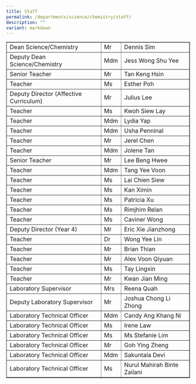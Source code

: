 ```yaml
---
title: Staff
permalink: /departments/science/chemistry/staff/
description: ""
variant: markdown
---
```

<table width="727" border="1">
<tbody>
<tr>
<td>Dean Science/Chemistry</td>
<td>Mr</td>
<td>Dennis Sim</td>
</tr>
<tr>
<td>Deputy Dean Science/Chemistry</td>
<td>Mdm</td>
<td>Jess Wong Shu Yee</td>
</tr>
<tr>
<td>Senior Teacher</td>
<td>Mr</td>
<td>Tan Keng Hsin</td>
</tr>
<tr>
<td>Teacher</td>
<td>Ms</td>
<td>Esther Poh</td>
</tr>
<tr>
<td>Deputy Director (Affective Curriculum)</td>
<td>Mr</td>
<td>Julius Lee</td>
</tr>
<tr>
<td>Teacher</td>
<td>Ms</td>
<td>Kwoh Siew Lay</td>
</tr>
<tr>
<td>Teacher</td>
<td>Mdm</td>
<td>Lydia Yap</td>
</tr>
<tr>
<td>Teacher</td>
<td>Mdm</td>
<td>Usha Penninal</td>
</tr>
<tr>
<td>Teacher</td>
<td>Mr</td>
<td>Jerel Chen</td>
</tr>
<tr>
<td>Teacher</td>
<td>Mdm</td>
<td>Jolene Tan</td>
</tr>
<tr>
<td>Senior Teacher</td>
<td>Mr</td>
<td>Lee Beng Hwee</td>
</tr>
<tr>
<td>Teacher</td>
<td>Mdm</td>
<td>Tang Yee Voon</td>
</tr>
<tr>
<td>Teacher</td>
<td>Ms</td>
<td>Lai Chien Siew</td>
</tr>
<tr>
<td>Teacher</td>
<td>Ms</td>
<td>Kan Ximin</td>
</tr>
<tr>
<td>Teacher</td>
<td>Ms</td>
<td>Patricia Xu</td>
</tr>
<tr>
<td>Teacher</td>
<td>Ms</td>
<td>Rimjhim Relan</td>
</tr>
<tr>
<td>Teacher</td>
<td>Ms</td>
<td>Caviner Wong</td>
</tr>
<tr>
<td>Deputy Director (Year 4)</td>
<td>Mr</td>
<td>Eric Xie&nbsp;Jianzhong</td>
</tr>
<tr>
<td>Teacher</td>
<td>Dr</td>
<td>Wong Yee Lin</td>
</tr>
<tr>
<td>Teacher</td>
<td>Mr</td>
<td>Brian Thian</td>
</tr>
<tr>
<td>Teacher</td>
<td>Mr</td>
<td>Alex Voon Qiyuan</td>
</tr>
<tr>
<td>Teacher</td>
<td>Ms </td>
<td>Tay Lingxin</td>
</tr>
<tr>
<td>Teacher</td>
<td>Mr </td>
<td>Kwan Jian Ming</td>
</tr>
<tr>
<td>Laboratory Supervisor</td>
<td>Mrs</td>
<td>Reena Quah</td>
</tr>
<tr>
<td>Deputy Laboratory Supervisor</td>
<td>Mr</td>
<td>Joshua Chong Li Zhong</td>
</tr>
<tr>
<td>Laboratory Technical Officer</td>
<td>Mdm</td>
<td>Candy Ang Khang Ni</td>
</tr>
<tr>
<td>Laboratory Technical Officer</td>
<td>Ms</td>
<td>Irene Law</td>
</tr>
<tr>
<td>Laboratory Technical Officer</td>
<td>Ms</td>
<td>Ms Stefanie Lim</td>
</tr>
<tr>
<td>Laboratory Technical Officer</td>
<td>Mr </td>
<td>Goh Ying Zheng</td>
</tr>
<tr>
<td>Laboratory Technical Officer</td>
<td>Mdm</td>
<td>Sakuntala Devi</td>
</tr>
<tr><td>Laboratory Technical Officer</td>
<td>Ms</td>
<td>Nurul Mahirah Binte Zailani</td>
</tr>
</tbody>
</table>